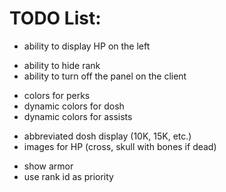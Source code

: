 # TODO List:

+ ability to display HP on the left
- ability to hide rank
- ability to turn off the panel on the client 
+ colors for perks 
+ dynamic colors for dosh
+ dynamic colors for assists
- abbreviated dosh display (10K, 15K, etc.)
- images for HP (cross, skull with bones if dead) 
+ show armor
+ use rank id as priority